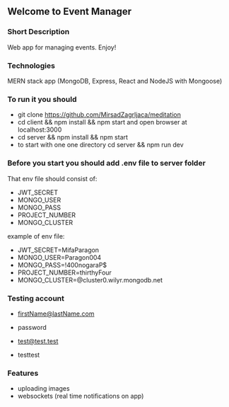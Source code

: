 ## Welcome to Event Manager

### Short Description

Web app for managing events. Enjoy!

### Technologies

MERN stack app (MongoDB, Express, React and NodeJS with Mongoose)

### To run it you should

- git clone https://github.com/MirsadZagrljaca/meditation
- cd client && npm install && npm start and open browser at localhost:3000
- cd server && npm install && npm start
- to start with one one directory cd server && npm run dev

### Before you start you should add .env file to server folder

That env file should consist of:

- JWT_SECRET
- MONGO_USER
- MONGO_PASS
- PROJECT_NUMBER
- MONGO_CLUSTER

example of env file:

- JWT_SECRET=MifaParagon
- MONGO_USER=Paragon004
- MONGO_PASS=!400nogaraP$
- PROJECT_NUMBER=thirthyFour
- MONGO_CLUSTER=@cluster0.wilyr.mongodb.net

### Testing account

- firstName@lastName.com
- password

- test@test.test
- testtest

### Features

- uploading images
- websockets (real time notifications on app)